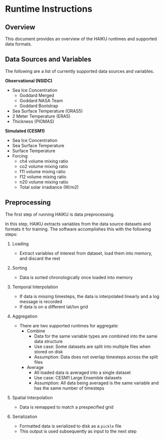 # Runtime Instructions

## Overview

This document provides an overview of the HAIKU runtimes and supported data formats.

## Data Sources and Variables

The following are a list of currently supported data sources and variables.

__Observational (NSIDC)__
- Sea Ice Concentration
    - Goddard Merged
    - Goddard NASA Team
    - Goddard Bootstrap
- Sea Surface Temperature (ORAS5)
- 2 Meter Temperature (ERA5)
- Thickness (PIOMAS)

__Simulated (CESM1)__
- Sea Ice Concentration
- Sea Surface Temperature
- Surface Temperature
- Forcing
    - ch4 volume mixing ratio
    - co2 volume mixing ratio
    - f11 volume mixing ratio
    - f12 volume mixing ratio
    - n20 volume mixing ratio
    - Total solar irradiance (W/m2)

## Preprocessing

The first step of running HAIKU is data preprocessing.

In this step, HAIKU extracts variables from the data source datasets and formats it for training. The software accomplishes this with the following steps:

1. Loading
    - Extract variables of interest from dataset, load them into memory, and discard the rest

2. Sorting
    - Data is sorted chronologically once loaded into memory

3. Temporal Interpolation
    - If data is missing timesteps, the data is interpolated linearly and a log message is recorded
    - If data is on a different lat/lon grid

4. Aggregation
    - There are two supported runtimes for aggregate:
        - Combine
            - Data for the same variable types are combined into the same data structure
            - Use case: Some datasets are split into multiple files when stored on disk
            - Assumption: Data does not overlap timesteps across the split files
        - Average
            - All loaded data is averaged into a single dataset
            - Use case: CESM1 Large Ensemble datasets
            - Assumption: All data being averaged is the same variable and has the same number of timesteps

5. Spatial Interpolation
    - Data is remapped to match a prespecified grid

6. Serialization
    - Formatted data is serialized to disk as a `pickle` file
    - This output is used subsequently as input to the next step

